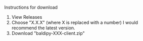 Instructions for download
1. View Releases
2. Choose "X.X.X" (where X is replaced with a number) I would recommend the latest version.
3. Download "baldipy-XXX-client.zip"
